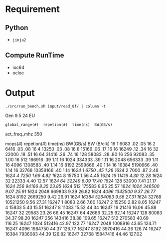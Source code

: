 # Requirement

## Python
- `jinja2`

## Compute RunTime
- ioc64 
- ocloc


# Output 
`./src/run_bench.sh input/read_8f/ | column -t`

Gen 9.5 24 EU
```
global_range(#)  repetion(#)  time(ns)  BW(GB/s)

```
act_freq_mhz     350

mops(#)  repetion(#)  time(ns)  BW(GB/s)  BW      (B/clk)
16               1            6083      .02       .05
16               2            6416      .03       .08
16               4            13250     .03       .08
16               8            15166     .06       .17
16               16           16249     .12       .34
16               32           22000     .18       .51
16               64           31416     .26       .74
16               128          58083     .28       .80
16               256          92083     .35       1.00
16               512          166916    .39       1.11
16               1024         334333    .39       1.11
16               2048         656333    .39       1.11
16               4096         1308583   .40       1.14
16               8192         2599666   .40       1.14
16               16384        5190666   .40       1.14
16               32768        10359166  .40       1.14
16*24            1            6750      .45       1.28
16*24            2            7000      .87       2.48
16*24            4            7250      1.69      4.82
16*24            8            15750     1.56      4.45
16*24            16           11416     4.30      12.28
16*24            32           22333     4.40      12.57
16*24            64           32249     6.09      17.40
16*24            128          53000     7.41      21.17
16*24            256          94166     8.35      23.85
16*24            512          175583    8.95      25.57
16*24            1024         346500    9.07      25.91
16*24            2048         669833    9.39      26.82
16*24            4096         1342500   9.37      26.77
16*24            8192         2669250   9.42      26.91
16*24            16384        5264083   9.56      27.31
16*24            32768        10521250  9.56      27.31
16*24*7          1            8083      2.66      7.60
16*24*7          2            15250     2.82      8.05
16*24*7          4            15833     5.43      15.51
16*24*7          8            11083     15.52     44.34
16*24*7          16           21416     16.06     45.88
16*24*7          32           29583     23.26     66.45
16*24*7          64           42666     32.25     92.14
16*24*7          128          80083     34.37     98.20
16*24*7          256          143416    38.38     109.65
16*24*7          512          270583    40.69     116.25
16*24*7          1024         512416    42.97     122.77
16*24*7          2048         1008916   43.65     124.71
16*24*7          4096         1984750   44.37     126.77
16*24*7          8192         3970416   44.36     126.74
16*24*7          16384        7936083   44.39     126.82
16*24*7          32768        15847416  44.46     127.02
```
